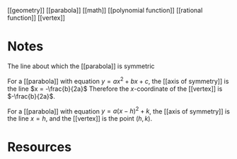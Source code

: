 [[geometry]]
[[parabola]]
[[math]]
[[polynomial function]]
[[rational function]]
[[vertex]]

# Notes
The line about which the [[parabola]] is symmetric

For a [[parabola]] with equation $y = ax^2 + bx +c$, the [[axis of symmetry]] is the line $x = -\frac{b}{2a}$
Therefore the $x$-coordinate of the [[vertex]] is $-\frac{b}{2a}$.

For a [[parabola]] with equation $y = a(x-h)^2 + k$, the [[axis of symmetry]] is the line $x = h$, and the [[vertex]] is the point $(h,k)$.

# Resources